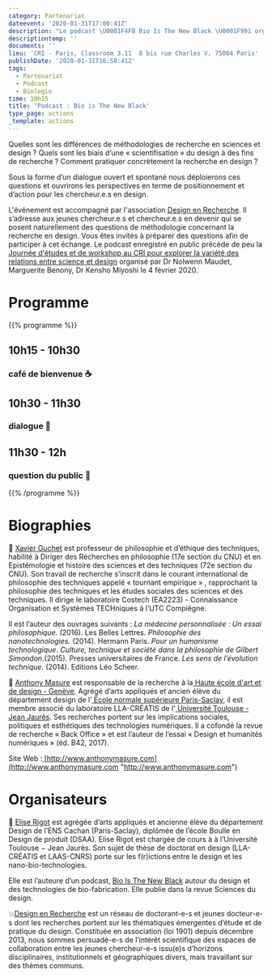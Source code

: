 ```yaml
---
category: Partenariat
dateevent: '2020-01-31T17:00:41Z'
description: "Le podcast \U0001F4FB Bio Is The New Black \U0001F991 organise un dialogue enregistré en public entre Xavier Guchet et Anthony Masure. "
descriptiontemp: ''
documents: ''
lieu: 'CRI - Paris, Classroom 3.11  8 bis rue Charles V, 75004 Paris'
publishDate: '2020-01-31T16:58:41Z'
tags:
  - Partenariat
  - Podcast
  - Biologie
time: 10h15
title: 'Podcast : Bio is The New Black'
type_page: actions
_template: actions
---
```


Quelles sont les différences de méthodologies de recherche en sciences et design ? Quels sont les biais d’une « scientifisation » du design à des fins de recherche ? Comment pratiquer concrètement la recherche en design ?

Sous la forme d’un dialogue ouvert et spontané nous déploierons ces questions et ouvrirons les perspectives en terme de positionnement et d’action pour les chercheur.e.s en design.

L'événement est accompagné par l'association [Design en Recherche](http://designenrecherche.org/). Il s’adresse aux jeunes chercheur.e.s et chercheur.e.s en devenir qui se posent naturellement des questions de méthodologie concernant la recherche en design. Vous êtes invités à préparer des questions afin de participer à cet échange. Le podcast enregistré en public précède de peu la [Journée d'études et de workshop au CRI pour explorer la variété des relations entre science et design](https://www.eventbrite.com/e/billets-science-x-design-workshop-et-conferences-84568371275) organisé par Dr Nolwenn Maudet, Marguerite Benony, Dr Kensho Miyoshi le 4 février 2020.

<!-- Garder les niveaux de titres comme dans cet exemple -->

# Programme

{{% programme %}}

## 10h15 - 10h30 

### café de bienvenue ☕

## 10h30 - 11h30 

### dialogue 💬

## 11h30 - 12h 

### question du public 🙋

{{% /programme %}}

# Biographies

🧑 [Xavier Guchet](http://www.costech.utc.fr/spip.php?auteur98) est professeur de philosophie et d’éthique des techniques, habilité à Diriger des Recherches en philosophie (17e section du CNU) et en Epistémologie et histoire des sciences et des techniques (72e section du CNU). Son travail de recherche s’inscrit dans le courant international de philosophie des techniques appelé « tournant empirique » , rapprochant la philosophie des techniques et les études sociales des sciences et des techniques. Il dirige le laboratoire Costech (EA2223) - Connaissance Organisation et Systèmes TECHniques à l’UTC Compiègne.

Il est l’auteur des ouvrages suivants : _La médecine personnalisée : Un essai philosophique._ (2016). Les Belles Lettres. _Philosophie des nanotechnologies._ (2014). Hermann Paris. _Pour un humanisme technologique. Culture, technique et société dans la philosophie de Gilbert Simondon_.(2015). Presses universitaires de France. _Les sens de l’évolution technique._ (2014). Editions Léo Scheer.

🧑 [Anthony Masure](http://www.anthonymasure.com/?fbclid=IwAR1O6x-HuW2QUvZyvQWx0z0gO1X5cdlpXEpIxrx3lSZXVn5kFEIUD-xmnKs) est responsable de la recherche à la[ Haute école d'art et de design - Genève](https://www.facebook.com/head.geneve/). Agrégé d’arts appliqués et ancien élève du département design de l’[ École normale supérieure Paris-Saclay](https://www.facebook.com/ens.paris.saclay/), il est membre associé du laboratoire LLA-CRÉATIS de l'[ Université Toulouse - Jean Jaurès](https://www.facebook.com/UTJeanJaures/). Ses recherches portent sur les implications sociales, politiques et esthétiques des technologies numériques. Il a cofondé la revue de recherche « Back Office » et est l’auteur de l’essai « Design et humanités numériques » (éd. B42, 2017).

Site Web :[ ](http://www.anthonymasure.com/?fbclid=IwAR1O6x-HuW2QUvZyvQWx0z0gO1X5cdlpXEpIxrx3lSZXVn5kFEIUD-xmnKs)[http://www.anthonymasure.com](http://www.anthonymasure.com "http://www.anthonymasure.com")

# Organisateurs 

👧 [Elise Rigot](https://www.instagram.com/eliserigot/) est agrégée d’arts appliqués et ancienne élève du département Design de l’ENS Cachan (Paris-Saclay), diplômée de l’école Boulle en Design de produit (DSAA). Elise Rigot est chargée de cours à à l’Université Toulouse − Jean Jaurès. Son sujet de thèse de doctorat en design (LLA-CRÉATIS et LAAS-CNRS) porte sur les f(r)ictions entre le design et les nano-bio-technologies.

Elle est l’auteure d’un podcast, [Bio Is The New Black](https://podcast.ausha.co/bio-is-the-new-black/) autour du design et des technologies de bio-fabrication. Elle publie dans la revue Sciences du design.

💥[Design en Recherche](http://designenrecherche.org/) est un réseau de doctorant-e-s et jeunes docteur-e-s dont les recherches portent sur les thématiques émergentes d’étude et de pratique du design. Constituée en association (loi 1901) depuis décembre 2013, nous sommes persuadé-e-s de l’intérêt scientifique des espaces de collaboration entre les jeunes chercheur-e-s issu(e)s d’horizons disciplinaires, institutionnels et géographiques divers, mais travaillant sur des thèmes communs.
